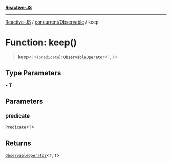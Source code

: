 [**Reactive-JS**](../../../README.md)

***

[Reactive-JS](../../../README.md) / [concurrent/Observable](../README.md) / keep

# Function: keep()

> **keep**\<`T`\>(`predicate`): [`ObservableOperator`](../type-aliases/ObservableOperator.md)\<`T`, `T`\>

## Type Parameters

• **T**

## Parameters

### predicate

[`Predicate`](../../../functions/type-aliases/Predicate.md)\<`T`\>

## Returns

[`ObservableOperator`](../type-aliases/ObservableOperator.md)\<`T`, `T`\>
